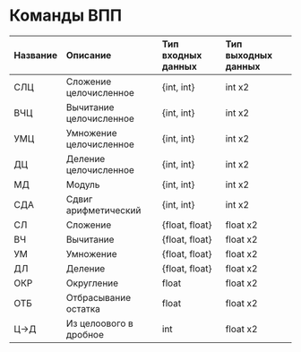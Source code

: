 # Команды ВПП

| Название     | Описание                 | Тип входных данных | Тип выходных данных |
| ------------ |:-------------------      | :----------------- | :------------------ |
| СЛЦ          | Сложение целочисленное   |  {int, int}        | int x2              |
| ВЧЦ          | Вычитание целочисленное  |  {int, int}        | int x2              |
| УМЦ          | Умножение целочисленное  |  {int, int}        | int x2              |
| ДЦ           | Деление целочисленное    |  {int, int}        | int x2              |
| МД           | Модуль                   |  {int, int}        | int x2              |
| СДА          | Сдвиг арифметический     |  {int, int}        | int x2              |
| СЛ           | Сложение                 |  {float, float}    | float x2            |
| ВЧ           | Вычитание                |  {float, float}    | float x2            |
| УМ           | Умножение                |  {float, float}    | float x2            |
| ДЛ           | Деление                  |  {float, float}    | float x2            |
| ОКР          | Округление               |  float             | float x2            |
| ОТБ          | Отбрасывание остатка     |  float             | float x2            |
| Ц->Д         | Из целоового в дробное   |  int               | float x2            |

